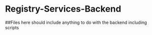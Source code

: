 # Registry-Services-Backend
##Files here should include anything to do with the backend including scripts
